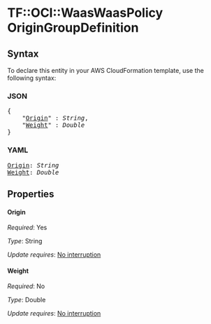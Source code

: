 # TF::OCI::WaasWaasPolicy OriginGroupDefinition

## Syntax

To declare this entity in your AWS CloudFormation template, use the following syntax:

### JSON

<pre>
{
    "<a href="#origin" title="Origin">Origin</a>" : <i>String</i>,
    "<a href="#weight" title="Weight">Weight</a>" : <i>Double</i>
}
</pre>

### YAML

<pre>
<a href="#origin" title="Origin">Origin</a>: <i>String</i>
<a href="#weight" title="Weight">Weight</a>: <i>Double</i>
</pre>

## Properties

#### Origin

_Required_: Yes

_Type_: String

_Update requires_: [No interruption](https://docs.aws.amazon.com/AWSCloudFormation/latest/UserGuide/using-cfn-updating-stacks-update-behaviors.html#update-no-interrupt)

#### Weight

_Required_: No

_Type_: Double

_Update requires_: [No interruption](https://docs.aws.amazon.com/AWSCloudFormation/latest/UserGuide/using-cfn-updating-stacks-update-behaviors.html#update-no-interrupt)

